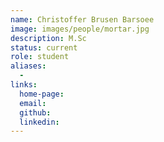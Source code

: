 ```yaml
---
name: Christoffer Brusen Barsoee
image: images/people/mortar.jpg
description: M.Sc
status: current
role: student
aliases:
  - 
links: 
  home-page: 
  email: 
  github: 
  linkedin: 
---
```

